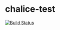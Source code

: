 # chalice-test
[![Build Status](https://travis-ci.org/moly333/chalice-test.svg?branch=master)](https://travis-ci.org/moly333/chalice-test)
